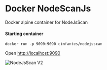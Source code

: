 # Docker NodeScanJs
Docker alpine container for NodeJsScan

#### Starting container

```
docker run -p 9090:9090 cinfantes/nodejsscan
```


Open [http://localhost:9090](http://localhost:9090)


![NodeJsScan V2](https://cloud.githubusercontent.com/assets/4301109/22619224/26acd162-eb16-11e6-8f28-bd477c92991f.png)